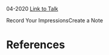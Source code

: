 

04-2020
[Link to Talk](https://www.churchofjesuschrist.org/study/general-conference/2020/04/sunday-afternoon-session?lang=eng)

Record Your ImpressionsCreate a Note

# References
